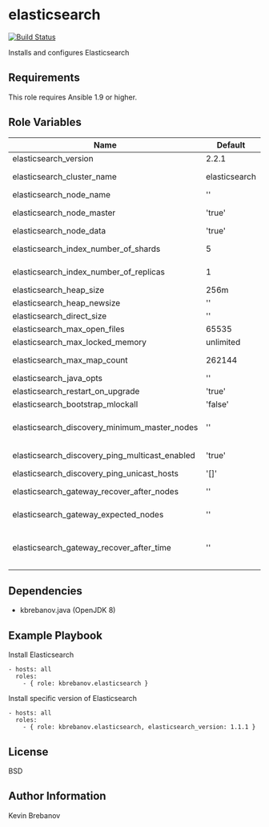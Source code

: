 elasticsearch
=============

[![Build Status](https://travis-ci.org/kbrebanov/ansible-elasticsearch.svg?branch=master)](https://travis-ci.org/kbrebanov/ansible-elasticsearch)

Installs and configures Elasticsearch

Requirements
------------

This role requires Ansible 1.9 or higher.

Role Variables
--------------

| Name                                           | Default       | Description                                                                                             |
|------------------------------------------------|---------------|---------------------------------------------------------------------------------------------------------|
| elasticsearch_version                          | 2.2.1         | Version of Elasticsearch to install                                                                     |
| elasticsearch_cluster_name                     | elasticsearch | Cluster name identifies your cluster for auto-discovery                                                 |
| elasticsearch_node_name                        | ''            | Node name                                                                                               |
| elasticsearch_node_master                      | 'true'        | Allow this node to be eligible as a master node                                                         |
| elasticsearch_node_data                        | 'true'        | Allow this node to store data                                                                           |
| elasticsearch_index_number_of_shards           | 5             | Set the number of shards (splits) of an index                                                           |
| elasticsearch_index_number_of_replicas         | 1             | Set the number of replicas (additional copies) of an index                                              |
| elasticsearch_heap_size                        | 256m          | Heap size                                                                                               |
| elasticsearch_heap_newsize                     | ''            | Heap new generation                                                                                     |
| elasticsearch_direct_size                      | ''            | Max direct memory                                                                                       |
| elasticsearch_max_open_files                   | 65535         | Maximum number of open files                                                                            |
| elasticsearch_max_locked_memory                | unlimited     | Maximum locked memory size                                                                              |
| elasticsearch_max_map_count                    | 262144        | Maximum number of VMA (Virtual Memory Areas) a process can own                                          |
| elasticsearch_java_opts                        | ''            | Additional Java OPTS                                                                                    |
| elasticsearch_restart_on_upgrade               | 'true'        | Configure restart on package upgrade                                                                    |
| elasticsearch_bootstrap_mlockall               | 'false'       | Set this property to true to lock the memory                                                            |
| elasticsearch_discovery_minimum_master_nodes   | ''            | Set to ensure a node sees N other master eligible nodes to be considered operational within the cluster |
| elasticsearch_discovery_ping_multicast_enabled | 'true'        | Set to 'false' to enable unicast discovery and disable multicast                                        |
| elasticsearch_discovery_ping_unicast_hosts     | '[]'          | List of master nodes in the cluster                                                                     |
| elasticsearch_gateway_recover_after_nodes      | ''            | Allow recovery process after N nodes in a cluster are up                                                |
| elasticsearch_gateway_expected_nodes           | ''            | Set how many nodes are expected in this cluster                                                         |
| elasticsearch_gateway_recover_after_time       | ''            | Set the timeout to initiate the recovery process, once elasticsearch_gateway_recover_after_nodes are up |

Dependencies
------------

- kbrebanov.java (OpenJDK 8)

Example Playbook
----------------

Install Elasticsearch
```
- hosts: all
  roles:
    - { role: kbrebanov.elasticsearch }
```

Install specific version of Elasticsearch
```
- hosts: all
  roles:
    - { role: kbrebanov.elasticsearch, elasticsearch_version: 1.1.1 }
```

License
-------

BSD

Author Information
------------------

Kevin Brebanov

